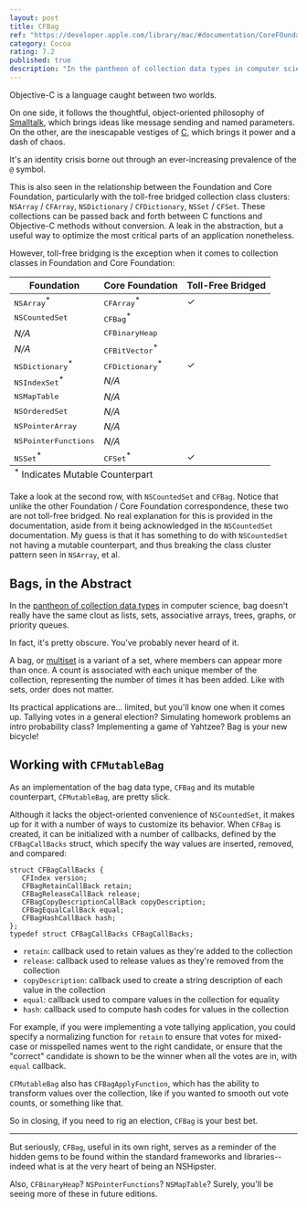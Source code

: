```yaml
---
layout: post
title: CFBag
ref: "https://developer.apple.com/library/mac/#documentation/CoreFOundation/Reference/CFMutableBagRef/Reference/reference.html"
category: Cocoa
rating: 7.2
published: true
description: "In the pantheon of collection data types in computer science, bag doesn't really have the same clout as lists, sets, associative arrays, trees, graphs, or priority queues. In fact, it's pretty obscure. You've probably never heard of it."
---
```


Objective-C is a language caught between two worlds.

On one side, it follows the thoughtful, object-oriented philosophy of [Smalltalk](http://en.wikipedia.org/wiki/Smalltalk), which brings ideas like message sending and named parameters. On the other, are the inescapable vestiges of <a href="http://en.wikipedia.org/wiki/C_(programming_language)">C</a>, which brings it power and a dash of chaos.

It's an identity crisis borne out through an ever-increasing prevalence of the `@` symbol.

This is also seen in the relationship between the Foundation and Core Foundation, particularly with the toll-free bridged collection class clusters: `NSArray` / `CFArray`, `NSDictionary` / `CFDictionary`, `NSSet` / `CFSet`. These collections can be passed back and forth between C functions and Objective-C methods without conversion. A leak in the abstraction, but a useful way to optimize the most critical parts of an application nonetheless.

However, toll-free bridging is the exception when it comes to collection classes in Foundation and Core Foundation:

<table>
  <thead>
    <tr>
      <th>Foundation</th>
      <th>Core Foundation</th>
      <th>Toll-Free Bridged</th>
    </tr>
  </thead>
  <tbody>
    <tr>
      <td><tt>NSArray</tt><sup>*</sup></td>
      <td><tt>CFArray</tt><sup>*</sup></td>
      <td>✓</td>
    </tr>
    <tr>
      <td><tt>NSCountedSet</tt></td>
      <td><tt>CFBag</tt><sup>*</sup></td>
      <td></td>
    </tr>
    <tr>
      <td><em>N/A</em></td>
      <td><tt>CFBinaryHeap</tt></td>
      <td></td>
    </tr>
    <tr>
      <td><em>N/A</em></td>
      <td><tt>CFBitVector</tt><sup>*</sup></td>
      <td></td>
    </tr>
    <tr>
      <td><tt>NSDictionary</tt><sup>*</sup></td>
      <td><tt>CFDictionary</tt><sup>*</sup></td>
      <td>✓</td>
    </tr>
    <tr>
      <td><tt>NSIndexSet</tt><sup>*</sup></td>
      <td><em>N/A</em></td>
      <td></td>
    </tr>
    <tr>
      <td><tt>NSMapTable</tt></td>
      <td><em>N/A</em></td>
      <td></td>
    </tr>
    <tr>
      <td><tt>NSOrderedSet</tt></td>
      <td><em>N/A</em></td>
      <td></td>
    </tr>
    <tr>
      <td><tt>NSPointerArray</tt></td>
      <td><em>N/A</em></td>
      <td></td>
    </tr>
    <tr>
      <td><tt>NSPointerFunctions</tt></td>
      <td><em>N/A</em></td>
      <td></td>
    </tr>
    <tr>
      <td><tt>NSSet</tt><sup>*</sup></td>
      <td><tt>CFSet</tt><sup>*</sup></td>
      <td>✓</td>
    </tr>
  </tbody>
  <tfoot>
    <tr>
      <td colspan="3"><sup>*</sup> Indicates Mutable Counterpart</td>
    </tr>
  </tfoot>
</table>

Take a look at the second row, with `NSCountedSet` and `CFBag`. Notice that unlike the other Foundation / Core Foundation correspondence, these two are not toll-free bridged. No real explanation for this is provided in the documentation, aside from it being acknowledged in the `NSCountedSet` documentation. My guess is that it has something to do with `NSCountedSet` not having a mutable counterpart, and thus breaking the class cluster pattern seen in `NSArray`, et al.

## Bags, in the Abstract

In the <a href="http://en.wikipedia.org/wiki/Collection_(abstract_data_type)">pantheon of collection data types</a> in computer science, bag doesn't really have the same clout as lists, sets, associative arrays, trees, graphs, or priority queues.

In fact, it's pretty obscure. You've probably never heard of it.

A bag, or [multiset](http://en.wikipedia.org/wiki/Multiset) is a variant of a set, where members can appear more than once. A count is associated with each unique member of the collection, representing the number of times it has been added. Like with sets, order does not matter.

Its practical applications are... limited, but you'll know one when it comes up. Tallying votes in a general election? Simulating homework problems an intro probability class? Implementing a game of Yahtzee? Bag is your new bicycle!

## Working with `CFMutableBag`

As an implementation of the bag data type, `CFBag` and its mutable counterpart, `CFMutableBag`, are pretty slick.

Although it lacks the object-oriented convenience of `NSCountedSet`, it makes up for it with a number of ways to customize its behavior. When `CFBag` is created, it can be initialized with a number of callbacks, defined by the `CFBagCallBacks` struct, which specify the way values are inserted, removed, and compared:

~~~{objective-c}
struct CFBagCallBacks {
   CFIndex version;
   CFBagRetainCallBack retain;
   CFBagReleaseCallBack release;
   CFBagCopyDescriptionCallBack copyDescription;
   CFBagEqualCallBack equal;
   CFBagHashCallBack hash;
};
typedef struct CFBagCallBacks CFBagCallBacks;
~~~

- `retain`: callback used to retain values as they're added to the collection
- `release`: callback used to release values as they're removed from the collection
- `copyDescription`: callback used to create a string description of each value in the collection
- `equal`: callback used to compare values in the collection for equality
- `hash`: callback used to compute hash codes for values in the collection

For example, if you were implementing a vote tallying application, you could specify a normalizing function for `retain` to ensure that votes for mixed-case or misspelled names went to the right candidate, or ensure that the "correct" candidate is shown to be the winner when all the votes are in, with `equal` callback.

`CFMutableBag` also has `CFBagApplyFunction`, which has the ability to transform values over the collection, like if you wanted to smooth out vote counts, or something like that.

So in closing, if you need to rig an election, `CFBag` is your best bet.

---

But seriously, `CFBag`, useful in its own right, serves as a reminder of the hidden gems to be found within the standard frameworks and libraries--indeed what is at the very heart of being an NSHipster.

Also, `CFBinaryHeap`? `NSPointerFunctions`? `NSMapTable`? Surely, you'll be seeing more of these in future editions.
